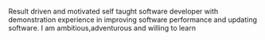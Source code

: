 Result driven and motivated self taught software developer with demonstration experience in improving software performance and updating software. I am ambitious,adventurous and willing to learn 
